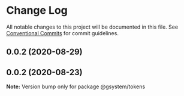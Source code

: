# Change Log

All notable changes to this project will be documented in this file.
See [Conventional Commits](https://conventionalcommits.org) for commit guidelines.

## 0.0.2 (2020-08-29)



## 0.0.2 (2020-08-23)

**Note:** Version bump only for package @gsystem/tokens
